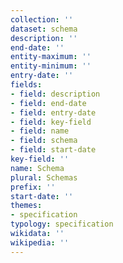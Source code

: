 ```yaml
---
collection: ''
dataset: schema
description: ''
end-date: ''
entity-maximum: ''
entity-minimum: ''
entry-date: ''
fields:
- field: description
- field: end-date
- field: entry-date
- field: key-field
- field: name
- field: schema
- field: start-date
key-field: ''
name: Schema
plural: Schemas
prefix: ''
start-date: ''
themes:
- specification
typology: specification
wikidata: ''
wikipedia: ''
---
```

